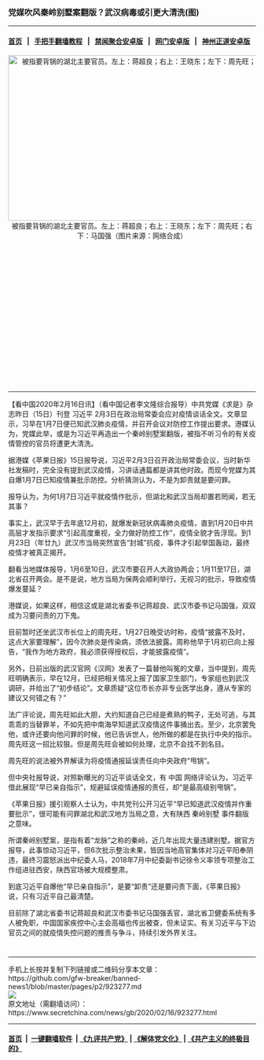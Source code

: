 ### 党媒吹风秦岭别墅案翻版？武汉病毒或引更大清洗(图)
------------------------

#### [首页](https://github.com/gfw-breaker/banned-news1/blob/master/README.md) &nbsp;&nbsp;|&nbsp;&nbsp; [手把手翻墙教程](https://github.com/gfw-breaker/guides/wiki) &nbsp;&nbsp;|&nbsp;&nbsp; [禁闻聚合安卓版](https://github.com/gfw-breaker/bn-android) &nbsp;&nbsp;|&nbsp;&nbsp; [网门安卓版](https://github.com/oGate2/oGate) &nbsp;&nbsp;|&nbsp;&nbsp; [神州正道安卓版](https://github.com/SzzdOgate/update) 



<div class="article_right" style="fone-color:#000">
 <p style="text-align: center;">
  <img alt="被指要背锅的湖北主要官员。左上：蒋超良；右上：王晓东；左下：周先旺；右下：马国强" src="https://img3.secretchina.com/pic/2020/1-26/p2612761a502056542-ss.jpg" style="height:337px; width:600px"/>
  <br>
   被指要背锅的湖北主要官员。左上：蒋超良；右上：王晓东；左下：周先旺；右下：马国强（图片来源：网络合成）
   <span id="hideid" name="hideid" style="color:red;display:none;">
    <span href="https://www.secretchina.com">
    </span>
   </span>
  </br>
 </p>
 <div id="txt-mid1-t21-2017">
  <ins class="adsbygoogle" data-ad-client="ca-pub-1276641434651360" data-ad-slot="2451032099" style="display:inline-block;width:336px;height:280px">
  </ins>
  

---


  </div>
 </div>
 <p>
  【看中国2020年2月16日讯】（看中国记者李文隆综合报导）中共党媒《求是》杂志昨日（15日）刊登
  <span href="https://www.secretchina.com/news/gb/tag/习近平" target="_blank">
   习近平
  </span>
  2月3日在政治局常委会应对疫情谈话全文。文章显示，习早在1月7日便已知武汉肺炎疫情，并召开会议对防控工作提出要求。港媒认为，党媒此举，或是为习近平再造出一个秦岭别墅案翻版，被指不听习令的有关疫情管控的官员将遭更大清洗。
  <span id="hideid" name="hideid" style="color:red;display:none;">
   <span href="https://www.secretchina.com">
   </span>
  </span>
 </p>
 <p>
  据港媒《苹果日报》15日报导说，习近平2月3日召开政治局常委会议，当时新华社发稿时，完全没有提到武汉疫情，习讲话通篇都是讲其他时政。而现今党媒为其自爆1月7日已知疫情兼批示防控。分析猜测认为，不是为卸责就是要问罪。
 </p>
 <p>
  报导认为，为何1月7日习近平就疫情作批示，但湖北和武汉当局却置若罔闻，若无其事？
 </p>
 <p>
  事实上，武汉早于去年底12月初，就爆发新冠状病毒肺炎疫情，直到1月20日中共高层才发指示要求“引起高度重视，全力做好防控工作”，疫情全貌才告浮现。到1月23日（年廿九）武汉市当局突然宣告“封城”抗疫，事件才引起举国轰动，最终疫情才被真正揭开。
 </p>
 <p>
  翻看当地媒体报导，1月6至10日，武汉市要召开人大政协两会；1月11至17日，湖北省召开两会。是不是说，地方当局为保两会顺利举行，无视习的批示，导致疫情爆发蔓延？
 </p>
 <p>
  港媒说，如果这样，相信这或是湖北省委书记蒋超良、武汉市委书记马国强，双双成为习要问责的刀下鬼。
 </p>
 <p>
  目前暂时还坐武汉市长位上的周先旺，1月27日晚受访时称，疫情“披露不及时，这点大家要理解”，因今次肺炎是传染病，须依法披露。周称他早于1月初已向上报告，“我作为地方政府，我必须获得授权后，才能披露疫情”。
 </p>
 <p>
  另外，日前出版的武汉官网《汉网》发表了一篇替他叫冤的文章，当中提到，周先旺明确表示，早在12月，已经把相关情况上报了国家卫生部门，专家组也到武汉调研，并给出了“初步结论”。文章质疑“这位市长亦非专业医学出身，遵从专家的建议又何错之有？”
 </p>
 <p>
  法广评论说，周先旺如此大胆，大约知道自己已经是煮熟的鸭子，无处可逃，与其乖乖的当替罪羊，不如先把中南海早知道武汉疫情这件事捅出去。至少，北京罢免他，或许还要向他问罪的时候，他已告诉世人，他所做的都是在执行中央的指示。周先旺这一招比较狠。但是周先旺会被如何处理，北京不会找不到名目。
 </p>
 <p>
  周先旺的说法被外界解读为将疫情通报延误责任向中央政府“甩锅”。
 </p>
 <p>
  但中央社报导说，对照新曝光的习近平谈话全文，有
  <span href="https://www.secretchina.com" target="_blank">
   中国
  </span>
  网络评论认为，习近平借此展现“早已亲自指示”，规避延误疫情通报的责任，却“是最高级别甩锅”。
 </p>
 <p>
  《苹果日报》援引观察人士认为，中共党刊公开习近平“早已知道武汉疫情并作重要批示”，很可能有问罪湖北和武汉地方当局之意，大有陕西
  <span href="https://www.secretchina.com/news/gb/tag/秦岭别墅" target="_blank">
   秦岭别墅
  </span>
  事件翻版之意味。
 </p>
 <p>
  所谓秦岭别墅案，是指有着“龙脉”之称的秦岭，近几年出现大量违建别墅。据官方报导，此事惊动习近平，但6次批示整治未果，皆因当地高官集体对习近平阳奉阴违，最终习震怒派出中纪委人马，2018年7月中纪委副书记徐令义率领专项整治工作组进驻西安，陕西官场被大规模整肃。
 </p>
 <p>
  到底习近平自爆他“早已亲自指示”，是要“卸责”还是要问责下面，《苹果日报》说，只有习近平自己最清楚。
 </p>
 <p>
  目前除了湖北省委书记蒋超良和武汉市委书记马国强丢官，湖北省卫健委系统有多人被免职，中国国家疾控中心主会高福也传出被查，但未证实。有关习近平与下边官员之间的就疫情失控问题的推责与争斗，持续引发外界关注。
  <center>
   <div>
    <div id="txt-mid2-t22-2017" style="display: block;  max-height: 351px;  overflow: hidden;">
     <div id="SC-21xxx">
     </div>
     <ins class="adsbygoogle" data-ad-client="ca-pub-1276641434651360" data-ad-format="auto" data-ad-slot="4301710469" data-full-width-responsive="true" style="display:block">
     </ins>
    </div>
   </div>
  </center>
  <div style="padding-top:12px;">
  </div>
 </p>
</div>

<hr/>
手机上长按并复制下列链接或二维码分享本文章：<br/>
https://github.com/gfw-breaker/banned-news1/blob/master/pages/p2/923277.md <br/>
<a href='https://github.com/gfw-breaker/banned-news1/blob/master/pages/p2/923277.md'><img src='https://github.com/gfw-breaker/banned-news1/blob/master/pages/p2/923277.md.png'/></a> <br/>
原文地址（需翻墙访问）：https://www.secretchina.com/news/gb/2020/02/16/923277.html


------------------------
#### [首页](https://github.com/gfw-breaker/banned-news1/blob/master/README.md) &nbsp;|&nbsp; [一键翻墙软件](https://github.com/gfw-breaker/nogfw/blob/master/README.md) &nbsp;| [《九评共产党》](https://github.com/gfw-breaker/9ping.md/blob/master/README.md#九评之一评共产党是什么) | [《解体党文化》](https://github.com/gfw-breaker/jtdwh.md/blob/master/README.md) | [《共产主义的终极目的》](https://github.com/gfw-breaker/gczydzjmd.md/blob/master/README.md)


<img src='http://gfw-breaker.win/banned-news/pages/p2/923277.md' width='0px' height='0px'/>